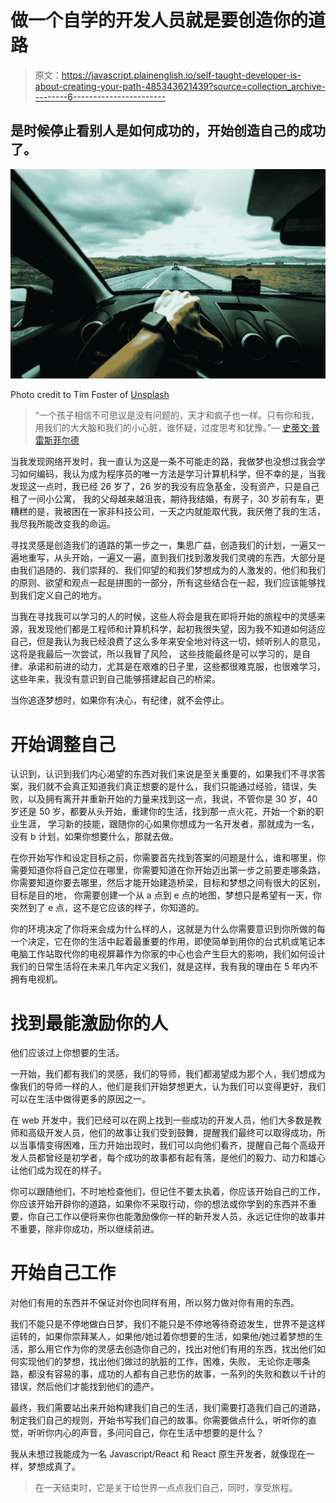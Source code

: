 # 做一个自学的开发人员就是要创造你的道路

> 原文：<https://javascript.plainenglish.io/self-taught-developer-is-about-creating-your-path-485343621439?source=collection_archive---------6----------------------->

## 是时候停止看别人是如何成功的，开始创造自己的成功了。

![](img/b6286de5ad875a2c31089edf3988fe13.png)

Photo credit to Tim Foster of [Unsplash](https://unsplash.com/photos/TW-rxLXqJUs)

> “一个孩子相信不可思议是没有问题的，天才和疯子也一样。只有你和我，用我们的大大脑和我们的小心脏，谁怀疑，过度思考和犹豫。”— [史蒂文·普雷斯菲尔德](https://www.goodreads.com/quotes/388938-a-child-has-no-trouble-believing-the-unbelievable-nor-does)

当我发现网络开发时，我一直认为这是一条不可能走的路，我做梦也没想过我会学习如何编码，我认为成为程序员的唯一方法是学习计算机科学，但不幸的是，当我发现这一点时，我已经 26 岁了，26 岁的我没有应急基金，没有资产，只是自己租了一间小公寓， 我的父母越来越沮丧，期待我结婚，有房子，30 岁前有车，更糟糕的是，我被困在一家非科技公司，一天之内就能取代我，我厌倦了我的生活，我尽我所能改变我的命运。

寻找灵感是创造我们的道路的第一步之一，集思广益，创造我们的计划，一遍又一遍地重写，从头开始，一遍又一遍，直到我们找到激发我们灵魂的东西，大部分是由我们追随的、我们崇拜的、我们仰望的和我们梦想成为的人激发的，他们和我们的原则、欲望和观点一起是拼图的一部分，所有这些结合在一起，我们应该能够找到我们定义自己的地方。

当我在寻找我可以学习的人的时候，这些人将会是我在即将开始的旅程中的灵感来源，我发现他们都是工程师和计算机科学，起初我很失望，因为我不知道如何适应自己，但是我认为我已经浪费了这么多年来安全地对待这一切，倾听别人的意见，这将是我最后一次尝试，所以我冒了风险， 这些技能最终是可以学习的，是自律、承诺和前进的动力，尤其是在艰难的日子里，这些都很难克服，也很难学习，这些年来，我没有意识到自己能够搭建起自己的桥梁。

当你追逐梦想时，如果你有决心，有纪律，就不会停止。

# 开始调整自己

认识到，认识到我们内心渴望的东西对我们来说是至关重要的，如果我们不寻求答案，我们就不会真正知道我们真正想要的是什么，我们只能通过经验，错误，失败，以及拥有离开并重新开始的力量来找到这一点，我说，不管你是 30 岁，40 岁还是 50 岁，都要从头开始，重建你的生活，找到那一点火花，开始一个新的职业生涯， 学习新的技能，跟随你的心如果你想成为一名开发者，那就成为一名，没有 b 计划，如果你想要什么，那就去做。

在你开始写作和设定目标之前，你需要首先找到答案的问题是什么，谁和哪里，你需要知道你将自己定位在哪里，你需要知道在你开始迈出第一步之前要走哪条路，你需要知道你要去哪里，然后才能开始建造桥梁，目标和梦想之间有很大的区别，目标是目的地， 你需要创建一个从 a 点到 e 点的地图，梦想只是希望有一天，你突然到了 e 点，这不是它应该的样子，你知道的。

你的环境决定了你将来会成为什么样的人，这就是为什么你需要意识到你所做的每一个决定，它在你的生活中起着最重要的作用，即使简单到用你的台式机或笔记本电脑工作站取代你的电视屏幕作为你家的中心也会产生巨大的影响，我们如何设计我们的日常生活将在未来几年内定义我们，就是这样，我有我的理由在 5 年内不拥有电视机。

# 找到最能激励你的人

他们应该过上你想要的生活。

一开始，我们都有我们的灵感，我们的导师，我们都渴望成为那个人，我们想成为像我们的导师一样的人，他们是我们开始梦想更大，认为我们可以变得更好，我们可以在生活中做得更多的原因之一。

在 web 开发中，我们已经可以在网上找到一些成功的开发人员，他们大多数是教师和高级开发人员，他们的故事让我们受到鼓舞，提醒我们最终可以取得成功，所以当事情变得困难，压力开始出现时，我们可以向他们看齐，提醒自己每个高级开发人员都曾经是初学者，每个成功的故事都有起有落，是他们的毅力、动力和雄心让他们成为现在的样子。

你可以跟随他们，不时地检查他们，但记住不要太执着，你应该开始自己的工作，你应该开始开辟你的道路，如果你不采取行动，你的想法或你学到的东西并不重要，你自己工作以便将来你也能激励像你一样的新开发人员，永远记住你的故事并不重要，除非你成功，所以继续前进。

# 开始自己工作

对他们有用的东西并不保证对你也同样有用，所以努力做对你有用的东西。

我们不能只是不停地做白日梦，我们不能只是不停地等待奇迹发生，世界不是这样运转的，如果你崇拜某人，如果他/她过着你想要的生活，如果他/她过着梦想的生活，那么用它作为你的灵感去创造你自己的，找出对他们有用的东西，找出他们如何实现他们的梦想，找出他们做过的肮脏的工作，困难，失败， 无论你走哪条路，都没有容易的事，成功的人都有自己悲伤的故事，一系列的失败和数以千计的错误，然后他们才能找到他们的遗产。

最终，我们需要站出来开始构建我们自己的生活，我们需要打造我们自己的道路，制定我们自己的规则，开始书写我们自己的故事。你需要做点什么，听听你的直觉，听听你内心的声音，多问问自己，你在生活中想要的是什么？

我从未想过我能成为一名 Javascript/React 和 React 原生开发者，就像现在一样，梦想成真了。

> 在一天结束时，它是关于给世界一点点我们自己，同时，享受旅程。